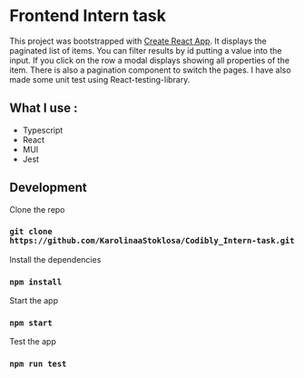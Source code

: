 # Frontend Intern task

This project was bootstrapped with [Create React App](https://github.com/facebook/create-react-app).
It displays the paginated list of items. You can filter results by id putting a value into the input.
If you click on the row a modal displays showing all properties of the item. 
There is also a pagination component to switch the pages. 
I have also made some unit test using React-testing-library.

## What I use :

- Typescript
- React
- MUI
- Jest

## Development

Clone the repo

### `git clone https://github.com/KarolinaaStoklosa/Codibly_Intern-task.git`  

Install the dependencies  

### `npm install`

Start the app
  
### `npm start`

Test the app

### `npm run test`
